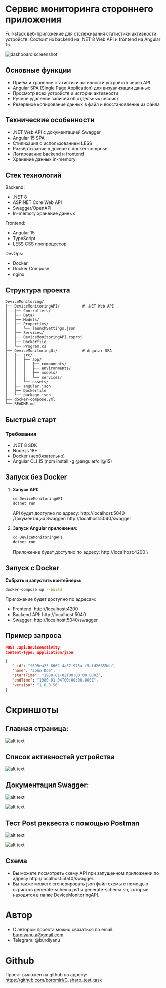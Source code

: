# Сервис мониторинга стороннего приложения

Full-stack веб-приложение для отслеживания статистики активности устройств.
Состоит из backend на .NET 8 Web API и frontend на Angular 15.

![dashboard screenshot](screenshots/dashboard.png)

## Основные функции
- Приём и хранение статистики активности устройств через API
- Angular SPA (Single Page Application) для визуализации данных
- Просмотр всех устройств и истории активности
- Ручное удаление записей об отдельных сессиях
- Резервное копирование данных в файл и восстановление из файла

## Технические особенности
- .NET Web API с документацией Swagger
- Angular 15 SPA
- Стилизация с использованием LESS
- Развёртывание в докере с docker-compose
- Логирование backend и frontend
- Хранение данных in-memory

## Стек технологий
Backend:
- .NET 8
- ASP.NET Core Web API
- Swagger/OpenAPI
- In-memory хранение данных

Frontend:
- Angular 15
- TypeScript
- LESS CSS препроцессор

DevOps:
- Docker
- Docker Compose
- nginx

## Структура проекта

```
DeviceMonitoring/
├── DeviceMonitoringAPI/          # .NET Web API
│   ├── Controllers/
│   ├── Data/
│   ├── Models/
│   ├── Properties/
│   │   └── launchSettings.json
│   ├── Services/
│   ├── DeviceMonitoringAPI.csproj
│   ├── Dockerfile
│   └── Program.cs
├── DeviceMonitoringUi/           # Angular SPA
│   ├── src/
│   │   ├── app/
│   │   │   ├── components/
│   │   │   ├── environments/
│   │   │   ├── models/
│   │   │   └── services/
│   │   └── assets/
│   ├── angular.json
│   ├── Dockerfile
│   └── package.json
├── docker-compose.yml
└── README.md
```

## Быстрый старт

### Требования

- .NET 8 SDK
- Node.js 18+
- Docker (необязательно)
- Angular CLI 15 (npm install -g @angular/cli@15)

## Запуск без Docker

1. **Запуск API:**
   ```bash
   cd DeviceMonitoringAPI
   dotnet run
   ```

   API будет доступно по адресу: http://localhost:5040 \
   Документация Swagger: http://localhost:5040/swagger

2. **Запуск Angular приложения:**
    ```bash
    cd DeviceMonitoringAPI
    dotnet run
    ```

    Приложение будет доступно по адресу: http://localhost:4200 \

## Запуск с Docker

**Собрать и запустить контейнеры:**
   ```bash
   docker-compose up --build
   ```

Приложение будет доступно по адресам:
- Frontend: http://localhost:4200
- Backend API: http://localhost:5040
- Swagger: http://localhost:5040/swagger

## Пример запроса

   ```json
   POST /api/DeviceActivity
   Content-Type: application/json

   {
      "_id": "f695ea23-8662-4a57-975a-f5afd26655db",
      "name": "John Doe",
      "startTime": "1980-01-02T00:00:00.000Z",
      "endTime": "1980-01-04T00:00:00.000Z",
      "version": "1.0.0.56"
   }
   ```

# Скриншоты

## Главная страница: 
![alt text](screenshots/dashboard.png)

## Список активностей устройства

![alt text](screenshots/device_detail.png)

## Документация Swagger:

![alt text](screenshots/swagger_1.png)

![alt text](screenshots/swagger_2.png)

## Тест Post реквеста с помощью Postman

![alt text](screenshots/postman.png)

![alt text](screenshots/postman_result.png)

## Схема

* Вы можете посмотреть схему API при запущенном приложении по адресу http://localhost:5040/swagger.
* Вы также можете сгенерировать json файл схемы с помощью скриптов generate-schema.ps1 и generate-schema.sh, которые находятся в папке DeviceMonitoringAPI.


# Автор

* С автором проекта можно связаться по email: burdiyanu.a@gmail.com.
* Telegram: @burdiyanu

# Github

Проект выложен на github по адресу: https://github.com/boromirl/C_sharp_test_task